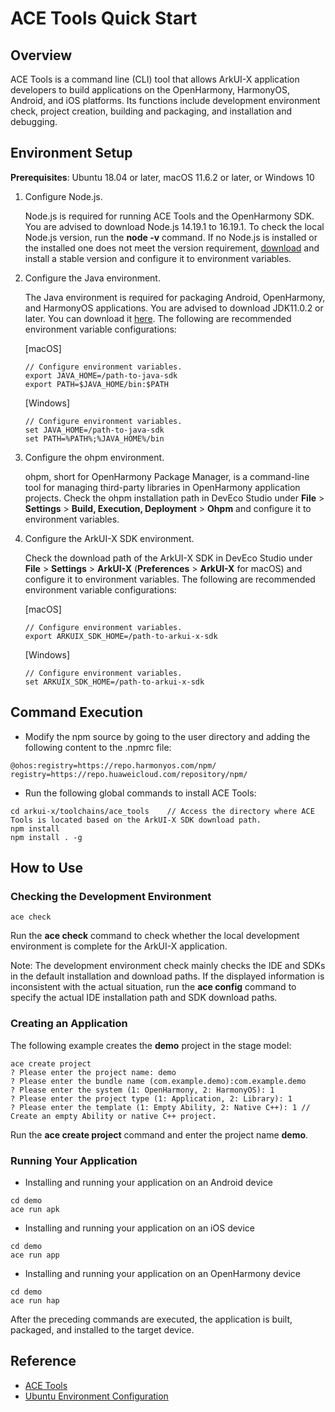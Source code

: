 # ACE Tools Quick Start

## Overview

ACE Tools is a command line (CLI) tool that allows ArkUI-X application developers to build applications on the OpenHarmony, HarmonyOS, Android, and iOS platforms. Its functions include development environment check, project creation, building and packaging, and installation and debugging.

## Environment Setup

**Prerequisites**: Ubuntu 18.04 or later, macOS 11.6.2 or later, or Windows 10

1. Configure Node.js.

   Node.js is required for running ACE Tools and the OpenHarmony SDK. You are advised to download Node.js 14.19.1 to 16.19.1. To check the local Node.js version, run the **node -v** command. If no Node.js is installed or the installed one does not meet the version requirement, [download](https://nodejs.org/en/download/) and install a stable version and configure it to environment variables.

2. Configure the Java environment.

   The Java environment is required for packaging Android, OpenHarmony, and HarmonyOS applications. You are advised to download JDK11.0.2 or later. You can download it [here](https://repo.huaweicloud.com/openjdk/). The following are recommended environment variable configurations:

   [macOS]

   ```shell
   // Configure environment variables.
   export JAVA_HOME=/path-to-java-sdk
   export PATH=$JAVA_HOME/bin:$PATH
   ```

   [Windows]

   ```shell
   // Configure environment variables.
   set JAVA_HOME=/path-to-java-sdk
   set PATH=%PATH%;%JAVA_HOME%/bin
   ```

3. Configure the ohpm environment.

   ohpm, short for OpenHarmony Package Manager, is a command-line tool for managing third-party libraries in OpenHarmony application projects. Check the ohpm installation path in DevEco Studio under **File** > **Settings** > **Build, Execution, Deployment** > **Ohpm** and configure it to environment variables.

4. Configure the ArkUI-X SDK environment.

   Check the download path of the ArkUI-X SDK in DevEco Studio under **File** > **Settings** > **ArkUI-X** (**Preferences** > **ArkUI-X** for macOS) and configure it to environment variables. The following are recommended environment variable configurations:

   [macOS]

   ```shell
   // Configure environment variables.
   export ARKUIX_SDK_HOME=/path-to-arkui-x-sdk
   ```

   [Windows]

   ```shell
   // Configure environment variables.
   set ARKUIX_SDK_HOME=/path-to-arkui-x-sdk
   ```

## Command Execution

   - Modify the npm source by going to the user directory and adding the following content to the .npmrc file:

   ```shell
   @ohos:registry=https://repo.harmonyos.com/npm/
   registry=https://repo.huaweicloud.com/repository/npm/
   ```

   - Run the following global commands to install ACE Tools:

   ```shell
   cd arkui-x/toolchains/ace_tools    // Access the directory where ACE Tools is located based on the ArkUI-X SDK download path.
   npm install
   npm install . -g
   ```

## How to Use

### Checking the Development Environment

   ```shell
   ace check
   ```

Run the **ace check** command to check whether the local development environment is complete for the ArkUI-X application.

Note: The development environment check mainly checks the IDE and SDKs in the default installation and download paths. If the displayed information is inconsistent with the actual situation, run the **ace config** command to specify the actual IDE installation path and SDK download paths.

### Creating an Application

   The following example creates the **demo** project in the stage model:

   ```shell
   ace create project
   ? Please enter the project name: demo
   ? Please enter the bundle name (com.example.demo):com.example.demo
   ? Please enter the system (1: OpenHarmony, 2: HarmonyOS): 1
   ? Please enter the project type (1: Application, 2: Library): 1
   ? Please enter the template (1: Empty Ability, 2: Native C++): 1 // Create an empty Ability or native C++ project.
   ```

Run the **ace create project** command and enter the project name **demo**.

### Running Your Application

* Installing and running your application on an Android device

```shell
cd demo
ace run apk
```

* Installing and running your application on an iOS device

```shell
cd demo
ace run app
```

* Installing and running your application on an OpenHarmony device

```shell
cd demo
ace run hap
```

After the preceding commands are executed, the application is built, packaged, and installed to the target device.

## Reference

- [ACE Tools](https://gitee.com/arkui-x/cli/blob/master/README-EN.md)
- [Ubuntu Environment Configuration](../tutorial/how-to-configure-dev-environment.md)

<!--no_check-->
